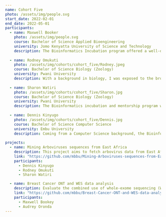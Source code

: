 ```yaml
---
name: Cohort Five
photo: /assets/img/people.svg
start_date: 2022-02-01
end_date: 2022-05-01
participants:
  - name: Maxwell Booker
    photo: /assets/img/people.svg
    course: Bachelor of Science Applied Bioengineering
    university: Jomo Kenyatta University of Science and Technology
    description: The Bioinformatics Incubation program offered a well-detailed introduction to Bioinformatics. Interacting with successful scientists has motivated me to keep moving forward as a scientist. This program has been a great learning experience, the skills I have gained can attest to the expectations I had at the beginning, and the tools and resources are all up to date and easily accessible. The hands-free approach to teaching has allowed me to work within an HPC, understand some Programming languages, and Making use of Biological Databases, and so on. I have also learned how to communicate effectively, work in a team collaboratively, exchange ideas, and gain new insights from my supervisors and colleagues. I did a mini-project on the analysis of data Sequenced using Next Generation Sequencing Techniques in which I applied most of the above skills. Working on this project was an opportunity for me to obtain a hands-on experience in NGS data analysis. I would like to thank everyone who participated in creating this opportunity, it is a door to career growth for young scientists in the future and a wonderful program with no faults. I thank Dr. Caleb Kibet, Ruth Nanjala, Pauline Karega, and other trainers for their dedication to training and mentoring us.
    
  - name: Rodney Omukuti
    photo: /assets/img/cohorts/cohort_five/Rodney.jpeg
    course: Bachelor of Science Biology (Zoology)
    university: Pwani University
    description: With a background in biology, I was exposed to the broad disciplines of plant and animal sciences which endowed me with theoretical understanding and practical skills in routine microbiology, genetics, and molecular biology. I consequently developed a passion for these fields and invested time in online courses on bioinformatics e.g., Introduction to Linux for Biologists (Future Learn), and Introduction to R among others, which made me apply for the Bioinformatics Internship and Incubation Program at ICIPE. The program is well structured offering a good mastery of concepts, personal and professional growth, hands-on experience through mini-projects, and scientific communication. Following the engagements during the internship, I have resolved to pursue a career utilizing genomic approaches to understand and conserve the environment and biodiversity. Many thanks to the organizers, trainers, and the MBBU at large.
    
  - name: Sharon Watiri
    photo: /assets/img/cohorts/cohort_five/Sharon.jpg
    course: Bachelor of Science Biology (Zoology)
    university: Pwani University
    description: The Bioinformatics incubation and mentorship program was educative and very informative. The exposure, the skills, and the lessons learned are very useful in my career journey as a budding scientist. The mode of learning was perfect for capturing the students’ curiosity and the recourses provided made self-study a smooth ride as well. Through the program, I was able to gain a deeper understanding of various topics I had challenges with, and access to a wide range of resources and technical support made learning easy. My sincere gratitude to the organizers for giving me an opportunity to be part of the training. I now have a clearer picture of the career path I want to embark on and would definitely recommend this program to aspiring Computational biologists and Bioinformaticians. Special thanks to Dr. Caleb Kibet and the whole Bioinformatics team for their generous support and contribution to the success of the program.
    
  - name: Dennis Kinyugo
    photo: /assets/img/cohorts/cohort_five/Dennis.jpg
    course: Bachelor of Science Computer Science
    university: Embu University
    description: Coming from a Computer Science background, the Bioinformatics Internship program gave me a unique chance to learn how computation is applied in biological sciences. I got to the opportunity to work on exciting projects ranging from phylogenetics to pangenomic analysis. The hands-on quality training offered by well experienced trainers gave me the necessary knowledge to familiarise with biological computation. From the internship I gained professional skills that will further my career and propel me towards my goal of become an AI research scientist. My deepest gratitude goes to the entire MBBU department for granting me that unique opportunity and for their mentorship and unwavering support throughout the internship.
    
projects:
  - name: Mining Arboviruses sequences from East Africa
    description: This project aims to fetch arbovirus data from East Africa and analyze trends by mapping the sequence data and research interest.
    link: "https://github.com/mbbu/Mining-Arboviruses-sequences-from-East-Africa"
    participants:
      - Dennis Kinyugo
      - Rodney Omukuti
      - Sharon Watiri

  - name: Breast Cancer ONT and WES data analysis
    description: Evaluate the combined use of whole-exome sequencing (WES) and nanopore sequencing to comprehensively screen for BRCA1/2 germline mutations.
    link: "https://github.com/mbbu/Breast-Cancer-ONT-and-WES-data-analysis"
    participants:
      - Maxwell Bookey
      - Audrey Oronda
---
```

